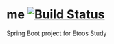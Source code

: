 # me [![Build Status](https://travis-ci.com/alalshow/me.svg?branch=master)](https://travis-ci.com/alalshow/me)
Spring Boot project for Etoos Study 
